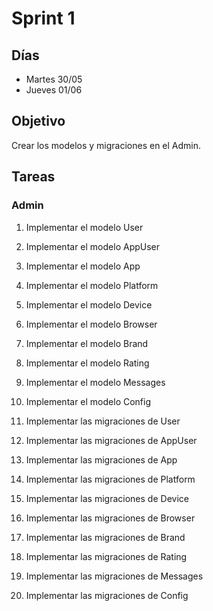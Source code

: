 # Sprint 1

## Días

- Martes 30/05
- Jueves 01/06

## Objetivo

Crear los modelos y migraciones en el Admin.

## Tareas

### Admin

1. Implementar el modelo User

2. Implementar el modelo AppUser

3. Implementar el modelo App

4. Implementar el modelo Platform

5. Implementar el modelo Device

6. Implementar el modelo Browser

7. Implementar el modelo Brand

8. Implementar el modelo Rating

9. Implementar el modelo Messages

10. Implementar el modelo Config

11. Implementar las migraciones de User

12. Implementar las migraciones de AppUser

13. Implementar las migraciones de App

14. Implementar las migraciones de Platform

15. Implementar las migraciones de Device

16. Implementar las migraciones de Browser

17. Implementar las migraciones de Brand

18. Implementar las migraciones de Rating

19. Implementar las migraciones de Messages

20. Implementar las migraciones de Config